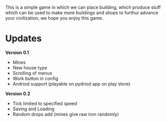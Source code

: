 This is a simple game in which we can place building, which produce stuff which can be used to make more buildings and shops to furthur advance your civilization, we hope you enjoy this game.

# **Updates**

**Version 0.1**
+ Mines
+ New house type
+ Scrolling of menus
+ Work button in config
+ Andriod support (playable on pydriod app on play store)

**Version 0.2**
+ Tick limited to specified speed
+ Saving and Loading
+ Random drops add (mines give raw iron randomly)

